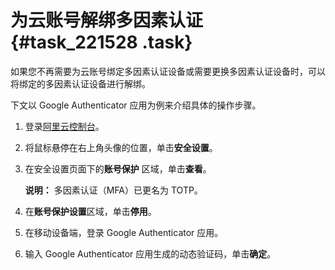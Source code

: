 # 为云账号解绑多因素认证 {#task_221528 .task}

如果您不再需要为云账号绑定多因素认证设备或需要更换多因素认证设备时，可以将绑定的多因素认证设备进行解绑。

下文以 Google Authenticator 应用为例来介绍具体的操作步骤。

1.  登录[阿里云控制台](https://homenew.console.aliyun.com/)。
2.  将鼠标悬停在右上角头像的位置，单击**安全设置**。
3.  在安全设置页面下的**账号保护** 区域，单击**查看**。 

    **说明：** 多因素认证（MFA）已更名为 TOTP。

4.  在**账号保护设置**区域，单击**停用**。
5.  在移动设备端，登录 Google Authenticator 应用。
6.  输入 Google Authenticator 应用生成的动态验证码，单击**确定**。

